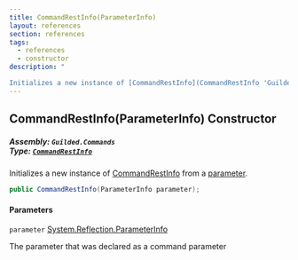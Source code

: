 ```yaml
---
title: CommandRestInfo(ParameterInfo)
layout: references
section: references
tags:
  - references
  - constructor
description: "

Initializes a new instance of [CommandRestInfo](CommandRestInfo 'Guilded.Commands.CommandRestInfo') from a [parameter](CommandRestInfo.CommandRestInfo(ParameterInfo)#Guilded.Commands.CommandRestInfo.CommandRestInfo(ParameterInfo).parameter 'Guilded.Commands.CommandRestInfo.CommandRestInfo(ParameterInfo).parameter')."
---
```


## CommandRestInfo(ParameterInfo) Constructor
##### **Assembly:** `Guilded.Commands`<br/>**Type:** [`CommandRestInfo`](CommandRestInfo 'Guilded.Commands.CommandRestInfo')

Initializes a new instance of [CommandRestInfo](CommandRestInfo 'Guilded.Commands.CommandRestInfo') from a [parameter](CommandRestInfo.CommandRestInfo(ParameterInfo)#Guilded.Commands.CommandRestInfo.CommandRestInfo(ParameterInfo).parameter 'Guilded.Commands.CommandRestInfo.CommandRestInfo(ParameterInfo).parameter').

```csharp
public CommandRestInfo(ParameterInfo parameter);
```
#### Parameters

<a name='Guilded.Commands.CommandRestInfo.CommandRestInfo(ParameterInfo).parameter'></a>

`parameter` [System.Reflection.ParameterInfo](https://docs.microsoft.com/en-us/dotnet/api/System.Reflection.ParameterInfo 'System.Reflection.ParameterInfo')

The parameter that was declared as a command parameter